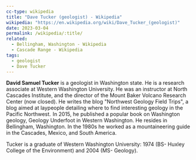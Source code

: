 ```yaml
---
cc-type: wikipedia
title: "Dave Tucker (geologist) - Wikipedia"
wikipedia: "https://en.wikipedia.org/wiki/Dave_Tucker_(geologist)"
date: 2023-03-04
permalink: /wikipedia/:title/
related:
  - Bellingham, Washington - Wikipedia
  - Cascade Range - Wikipedia
tags:
  - geologist
  - Dave Tucker
---
```

**David Samuel Tucker** is a geologist in Washington state. He is a research associate at Western Washington University. He was an instructor at North Cascades Institute, and the director of the Mount Baker Volcano Research Center (now closed). He writes the blog "Northwest Geology Field Trips", a blog aimed at laypeople detailing where to find interesting geology in the Pacific Northwest.  In 2015, he published a popular book on Washington geology, Geology Underfoot in Western Washington. He resides in Bellingham, Washington. In the 1980s he worked as a mountaineering guide in the Cascades, Mexico, and South America.

Tucker is a graduate of Western Washington University: 1974 (BS- Huxley College of the Environment) and 2004 (MS- Geology).